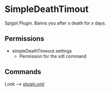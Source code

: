 # SimpleDeathTimout
Spigot Plugin. Banns you after x death for x days.

## Permissions
- simpleDeathTimeout.settings
  - Permission for the sdt command
  
## Commands
Look --> [plugin.yml](src/main/resources/plugin.yml)
